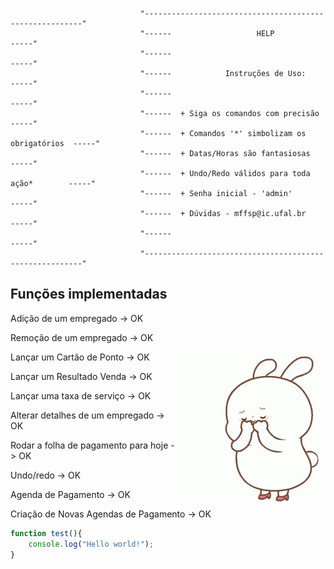                                  "--------------------------------------------------------"
                                 "------                   HELP                      -----"
                                 "------                                             -----"
                                 "------            Instruções de Uso:               -----"
                                 "------                                             -----"
                                 "------  + Siga os comandos com precisão            -----"
                                 "------  + Comandos '*' simbolizam os obrigatórios  -----"  
                                 "------  + Datas/Horas são fantasiosas              -----"
                                 "------  + Undo/Redo válidos para toda ação*        -----"
                                 "------  + Senha inicial - 'admin'                  -----"
                                 "------  + Dúvidas - mffsp@ic.ufal.br               -----"
                                 "------                                             -----"
                                 "--------------------------------------------------------"
      
      


## Funções implementadas

Adição de um empregado -> OK

Remoção de um empregado -> OK

<img src="source/giphy.gif" align= "right">

Lançar um Cartão de Ponto -> OK

Lançar um Resultado Venda -> OK

Lançar uma taxa de serviço -> OK

Alterar detalhes de um empregado -> OK

Rodar a folha de pagamento para hoje -> OK

Undo/redo -> OK

Agenda de Pagamento -> OK

Criação de Novas Agendas de Pagamento -> OK

```javascript
function test(){
	console.log("Hello world!");
}
